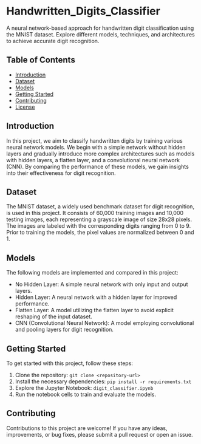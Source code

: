 # Handwritten_Digits_Classifier
A neural network-based approach for handwritten digit classification using the MNIST dataset. Explore different models, techniques, and architectures to achieve accurate digit recognition.

## Table of Contents
- [Introduction](#introduction)
- [Dataset](#dataset)
- [Models](#models)
- [Getting Started](#getting-started)
- [Contributing](#contributing)
- [License](#license)

## Introduction
In this project, we aim to classify handwritten digits by training various neural network models. We begin with a simple network without hidden layers and gradually introduce more complex architectures such as models with hidden layers, a flatten layer, and a convolutional neural network (CNN). By comparing the performance of these models, we gain insights into their effectiveness for digit recognition.

## Dataset
The MNIST dataset, a widely used benchmark dataset for digit recognition, is used in this project. It consists of 60,000 training images and 10,000 testing images, each representing a grayscale image of size 28x28 pixels. The images are labeled with the corresponding digits ranging from 0 to 9. Prior to training the models, the pixel values are normalized between 0 and 1.

## Models
The following models are implemented and compared in this project:
- No Hidden Layer: A simple neural network with only input and output layers.
- Hidden Layer: A neural network with a hidden layer for improved performance.
- Flatten Layer: A model utilizing the flatten layer to avoid explicit reshaping of the input dataset.
- CNN (Convolutional Neural Network): A model employing convolutional and pooling layers for digit recognition.

## Getting Started
To get started with this project, follow these steps:
1. Clone the repository: `git clone <repository-url>`
2. Install the necessary dependencies: `pip install -r requirements.txt`
3. Explore the Jupyter Notebook: `digit_classifier.ipynb`
4. Run the notebook cells to train and evaluate the models.

## Contributing
Contributions to this project are welcome! If you have any ideas, improvements, or bug fixes, please submit a pull request or open an issue.
